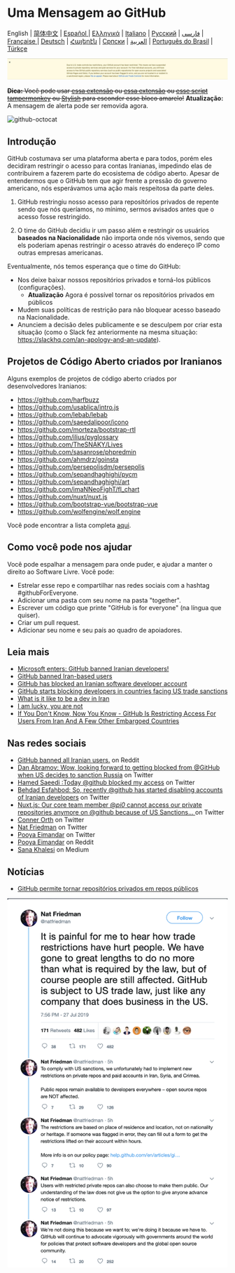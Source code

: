 # Uma Mensagem ao GitHub

English | [简体中文](./README-CN.md) | [Español ](./README-ES.md) | [Ελληνικά](./README-GR.md) | [Italiano](./README-IT.md) | [Русский](./README-RU.md) | [فارسی](./README-PER.md) | [Française ](./README-FR.md) | [Deutsch](./README-DE.md) | [Հայերէն](./README-HY.md) | [Српски](./README-SR.md) | [العربية](./README-AR.md) | [Português do Brasil](./README-PT-BR.md) | [Türkçe](./README-TR.md)

![alt text](./message.png)

~~**Dica:** Você pode usar [essa extensão](https://github.com/JafarAkhondali/remove-github-restrictions-message) ou [essa extensão](https://github.com/MohamadKh75/ShutHub) ou [esse script tampermonkey](https://gist.github.com/HirbodBehnam/2e079e187be0b1b6a6bcb734ed88474e) ou [Stylish](https://userstyles.org/styles/173827/hide-github-warning) para esconder esse bloco amarelo!~~
**Atualização:** A mensagem de alerta pode ser removida agora.

![github-octocat](https://user-images.githubusercontent.com/16706911/61997137-7aa7df00-b0b2-11e9-97f1-f452855fe21c.png)

## Introdução


GitHub costumava ser uma plataforma aberta e para todos, porém eles decidiram restringir o acesso para contas Iranianas, impedindo elas de contribuirem a fazerem parte do ecosistema de código aberto. Apesar de entendermos que o GitHub tem que agir frente a pressão do governo americano, nós esperávamos uma ação mais respeitosa da parte deles.

1. GitHub restringiu nosso acesso para repositórios privados de repente sendo que nós queríamos, no mínimo, sermos avisados antes que o acesso fosse restringido.

2. O time do GitHub decidiu ir um passo além e restringir os usuários **baseados na Nacionalidade** não importa onde nós vivemos, sendo que els poderiam apenas restringir o acesso através do endereço IP como outras empresas americanas.

Eventualmente, nós temos esperança que o time do GitHub:

- Nos deixe baixar nossos repositórios privados e torná-los públicos (configurações).
    - **Atualização** Agora é possível tornar os repositórios privados em públicos
- Mudem suas políticas de restrição para não bloquear acesso baseado na Nacionalidade.
- Anunciem a decisão deles publicamente e se desculpem por criar esta situação (como o Slack fez anteriormente na mesma situação: https://slackhq.com/an-apology-and-an-update).

## Projetos de Código Aberto criados por Iranianos

Alguns exemplos de projetos de código aberto criados por desenvolvedores Iranianos:

- https://github.com/harfbuzz
- https://github.com/usablica/intro.js
- https://github.com/lebab/lebab
- https://github.com/saeedalipoor/icono
- https://github.com/morteza/bootstrap-rtl
- https://github.com/ilius/pyglossary
- https://github.com/TheSNAKY/Lives
- https://github.com/sasanrose/phpredmin
- https://github.com/ahmdrz/goinsta
- https://github.com/persepolisdm/persepolis
- https://github.com/sepandhaghighi/pycm
- https://github.com/sepandhaghighi/art
- https://github.com/imaNNeoFighT/fl_chart
- https://github.com/nuxt/nuxt.js
- https://github.com/bootstrap-vue/bootstrap-vue
- https://github.com/wolfengine/wolf.engine

Você pode encontrar a lista completa [aqui](https://github.com/mohebifar/made-in-iran).

## Como você pode nos ajudar

Você pode espalhar a mensagem para onde puder, e ajudar a manter o direito ao Software Livre.
Você pode:

- Estrelar esse repo e compartilhar nas redes sociais com a hashtag #githubForEveryone.
- Adicionar uma pasta com seu nome na pasta "together".
- Escrever um código que printe "GitHub is for everyone" (na língua que quiser).
- Criar um pull request.
- Adicionar seu nome e seu país ao quadro de apoiadores.

## Leia mais

- [Microsoft enters: GitHub banned Iranian developers!](https://medium.com/@d.aliyamini/microsoft-enters-github-banned-iranian-developers-843f7c60a146)
- [GitHub banned Iran-based users](https://financialtribune.com/articles/sci-tech/99111/github-bans-iran-based-users)
- [GitHub has blocked an Iranian software developer account](https://hub.packtpub.com/github-has-blocked-an-iranian-software-developers-account)
- [GitHub starts blocking developers in countries facing US trade sanctions](https://www.zdnet.com/article/github-starts-blocking-developers-in-countries-facing-us-trade-sanctions)
- [What is it like to be a dev in Iran](https://shahinsorkh.ir/2019/07/20/how-is-it-like-to-be-a-dev-in-iran)
- [I am lucky, you are not](https://dev.to/jeromegamez/i-am-lucky-you-are-not-2eco)
- [If You Don't Know, Now You Know - GitHub Is Restricting Access For Users From Iran And A Few Other Embargoed Countries](https://dev.to/mjraadi/if-you-don-t-know-now-you-know-github-is-restricting-access-for-users-from-iran-and-a-few-other-embargoed-countries-5ga9)

## Nas redes sociais

- [GitHub banned all Iranian users.](https://www.reddit.com/r/programming/comments/ciey8g/github_banned_all_iranian_users_our_accounts_are/) on Reddit
- [Dan Abramov: Wow, looking forward to getting blocked from @GitHub when US decides to sanction Russia](https://twitter.com/dan_abramov/status/1154869188672086019?s=19) on Twitter
- [Hamed Saeedi :Today @github blocked my access](https://twitter.com/Hamed/status/1154268514074660864?s=19) on Twitter
- [Behdad Esfahbod: So, recently @github has started disabling accounts of Iranian developers](https://twitter.com/behdadesfahbod/status/1154755351092158465?s=19) on Twitter
- [Nuxt.js: Our core team member @_pi0_ cannot access our private repositories anymore on @github because of US Sanctions...
  ](https://t.co/4FiLexH9Mf) on Twitter
- [Conner Orth](https://twitter.com/conner_orth/status/1154723522729709568) on Twitter
- [Nat Friedman](https://twitter.com/natfriedman/status/1155311121038864384) on Twitter
- [Pooya Eimandar](https://twitter.com/_poei/status/1154994262884454400) on Twitter
- [Pooya Eimandar](https://www.reddit.com/r/github/comments/cirde7/ive_been_paid_github_for_more_than_three_years/?st=jympkq19&sh=df5e5410) on Reddit 
- [Sana Khalesi](https://medium.com/@khalesic/github-the-largest-developer-communities-from-every-corner-of-the-globe-but-iran-804c05a991df) on Medium 

## Notícias

- [GitHub permite tornar repositórios privados em repos públicos](https://github.com/1995parham/github-do-not-ban-us/issues/666)

![nat-friedman](nat-friedman.png)
